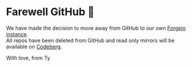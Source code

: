 # Farewell GitHub 👋

We have made the decision to move away from GitHub to our own [Forgejo instance](https://git.nordstud.io/nord-studio).  
All repos have been deleted from GitHub and read only mirrors will be available on [Codeberg](https://codeberg.org/nord-studio).

With love, from Ty
